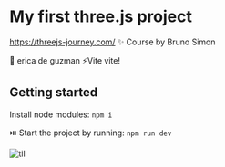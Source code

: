 # My first three.js project

https://threejs-journey.com/
✨ Course by Bruno Simon

👾 erica de guzman
⚡Vite vite!

## Getting started
Install node modules:
`npm i`

⏯️ Start the project by running:
`npm run dev`

![til](/06/exercise/src/myCub3.gif)
